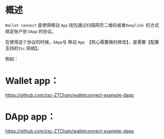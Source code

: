 # 概述

`Wallet connect` 是使得移动 `App` 钱包通过扫描网页二维码或者`Deeplink `的方式绑定账户到 `DApp` 的协议。

在使用这个协议的时候，`DApp`与 移动 `App `【核心需要做的修改】，是需要【配置支持的`Zsc` 网络】。

例如：

# Wallet app：

https://github.com/zsc-ZTChain/walletconnect-example-dapp

# DApp app：

https://github.com/zsc-ZTChain/walletconnect-example-dapp